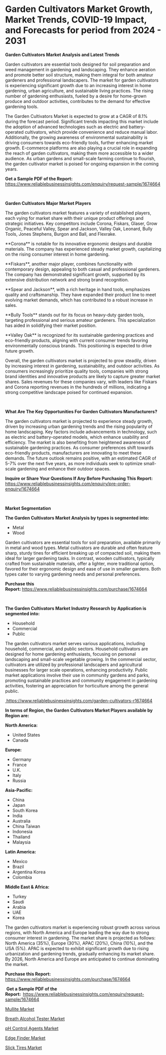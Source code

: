 <p><h1>Garden Cultivators Market Growth, Market Trends, COVID-19 Impact, and Forecasts for period from 2024 - 2031</h1></p><p><strong>Garden Cultivators Market Analysis and Latest Trends</strong></p>
<p><p>Garden cultivators are essential tools designed for soil preparation and weed management in gardening and landscaping. They enhance aeration and promote better soil structure, making them integral for both amateur gardeners and professional landscapers. The market for garden cultivators is experiencing significant growth due to an increasing interest in home gardening, urban agriculture, and sustainable living practices. The rising number of gardening enthusiasts, fueled by a desire for home-grown produce and outdoor activities, contributes to the demand for effective gardening tools.</p><p>The Garden Cultivators Market is expected to grow at a CAGR of 8.1% during the forecast period. Significant trends impacting this market include the adoption of advanced technologies such as electric and battery-operated cultivators, which provide convenience and reduce manual labor. Additionally, the growing awareness of environmental sustainability is driving consumers towards eco-friendly tools, further enhancing market growth. E-commerce platforms are also playing a crucial role in expanding the reach of garden cultivators, making them more accessible to a wider audience. As urban gardens and small-scale farming continue to flourish, the garden cultivator market is poised for ongoing expansion in the coming years.</p></p>
<p><strong>Get a Sample PDF of the Report:&nbsp;</strong> <a href="https://www.reliablebusinessinsights.com/enquiry/request-sample/1674664?utm_campaign=39&utm_medium=2&utm_source=Github&utm_content=ia&utm_term=19102024&utm_id=garden-cultivators">https://www.reliablebusinessinsights.com/enquiry/request-sample/1674664</a></p>
<p>&nbsp;</p>
<p><strong>Garden Cultivators Major Market Players</strong></p>
<p><p>The garden cultivators market features a variety of established players, each vying for market share with their unique product offerings and strategic initiatives. Key competitors include Corona, Fiskars, Glaser, Grow Organic, Peaceful Valley, Spear and Jackson, Valley Oak, Leonard, Bully Tools, Jones Stephens, Burgon and Ball, and Flexrake.</p><p>**Corona** is notable for its innovative ergonomic designs and durable materials. The company has experienced steady market growth, capitalizing on the rising consumer interest in home gardening. </p><p>**Fiskars**, another major player, combines functionality with contemporary design, appealing to both casual and professional gardeners. The company has demonstrated significant growth, supported by its extensive distribution network and strong brand recognition.</p><p>**Spear and Jackson**, with a rich heritage in hand tools, emphasizes quality and craftsmanship. They have expanded their product line to meet evolving market demands, which has contributed to a robust increase in sales.</p><p>**Bully Tools** stands out for its focus on heavy-duty garden tools, targeting professional and serious amateur gardeners. This specialization has aided in solidifying their market position.</p><p>**Valley Oak** is recognized for its sustainable gardening practices and eco-friendly products, aligning with current consumer trends favoring environmentally conscious brands. This positioning is expected to drive future growth.</p><p>Overall, the garden cultivators market is projected to grow steadily, driven by increasing interest in gardening, sustainability, and outdoor activities. As consumers increasingly prioritize quality tools, companies with strong brand identities and innovative products are likely to capture greater market shares. Sales revenues for these companies vary, with leaders like Fiskars and Corona reporting revenues in the hundreds of millions, indicating a strong competitive landscape poised for continued expansion.</p></p>
<p>&nbsp;</p>
<p><strong>What Are The Key Opportunities For Garden Cultivators Manufacturers?</strong></p>
<p><p>The garden cultivators market is projected to experience steady growth, driven by increasing urban gardening trends and the rising popularity of home landscaping. Key factors include advancements in technology, such as electric and battery-operated models, which enhance usability and efficiency. The market is also benefiting from heightened awareness of sustainable gardening practices. As consumer preferences shift towards eco-friendly products, manufacturers are innovating to meet these demands. The future outlook remains positive, with an estimated CAGR of 5-7% over the next five years, as more individuals seek to optimize small-scale gardening and enhance their outdoor spaces.</p></p>
<p><strong>Inquire or Share Your Questions If Any Before Purchasing This Report:</strong> <a href="https://www.reliablebusinessinsights.com/enquiry/pre-order-enquiry/1674664?utm_campaign=39&utm_medium=2&utm_source=Github&utm_content=ia&utm_term=19102024&utm_id=garden-cultivators">https://www.reliablebusinessinsights.com/enquiry/pre-order-enquiry/1674664</a></p>
<p>&nbsp;</p>
<p><strong>Market Segmentation</strong></p>
<p><strong>The Garden Cultivators Market Analysis by types is segmented into:</strong></p>
<p><ul><li>Metal</li><li>Wood</li></ul></p>
<p><p>Garden cultivators are essential tools for soil preparation, available primarily in metal and wood types. Metal cultivators are durable and often feature sharp, sturdy tines for efficient breaking up of compacted soil, making them ideal for larger gardening tasks. In contrast, wooden cultivators, typically crafted from sustainable materials, offer a lighter, more traditional option, favored for their ergonomic design and ease of use in smaller gardens. Both types cater to varying gardening needs and personal preferences.</p></p>
<p><strong>Purchase this Report:&nbsp;</strong><a href="https://www.reliablebusinessinsights.com/purchase/1674664?utm_campaign=39&utm_medium=2&utm_source=Github&utm_content=ia&utm_term=19102024&utm_id=garden-cultivators">https://www.reliablebusinessinsights.com/purchase/1674664</a></p>
<p>&nbsp;</p>
<p><strong>The Garden Cultivators Market Industry Research by Application is segmented into:</strong></p>
<p><ul><li>Household</li><li>Commercial</li><li>Public</li></ul></p>
<p><p>The garden cultivators market serves various applications, including household, commercial, and public sectors. Household cultivators are designed for home gardening enthusiasts, focusing on personal landscaping and small-scale vegetable growing. In the commercial sector, cultivators are utilized by professional landscapers and agricultural businesses for larger scale operations, enhancing productivity. Public market applications involve their use in community gardens and parks, promoting sustainable practices and community engagement in gardening activities, fostering an appreciation for horticulture among the general public.</p></p>
<p><a href="https://www.reliablebusinessinsights.com/garden-cultivators-r1674664?utm_campaign=39&utm_medium=2&utm_source=Github&utm_content=ia&utm_term=19102024&utm_id=garden-cultivators">&nbsp;https://www.reliablebusinessinsights.com/garden-cultivators-r1674664</a></p>
<p><strong>In terms of Region, the Garden Cultivators Market Players available by Region are:</strong></p>
<p>
    <p> <strong> North America: </strong>
        <ul>
            <li>United States</li>
            <li>Canada</li>
        </ul>
        </p> 
    <p> <strong> Europe: </strong>
        <ul>
            <li>Germany</li>
            <li>France</li>
            <li>U.K.</li>
            <li>Italy</li>
            <li>Russia</li>
        </ul>
        </p> 
    <p> <strong> Asia-Pacific: </strong>
        <ul>
            <li>China</li>
            <li>Japan</li>
            <li>South Korea</li>
            <li>India</li>
            <li>Australia</li>
            <li>China Taiwan</li>
            <li>Indonesia</li>
            <li>Thailand</li>
            <li>Malaysia</li>
        </ul>
        </p> 
    <p> <strong> Latin America: </strong>
        <ul>
            <li>Mexico</li>
            <li>Brazil</li>
            <li>Argentina Korea</li>
            <li>Colombia</li>
        </ul>
        </p> 
    <p> <strong> Middle East & Africa: </strong>
        <ul>
            <li>Turkey</li>
            <li>Saudi</li>
            <li>Arabia</li>
            <li>UAE</li>
            <li>Korea</li>
        </ul>
    </p>
    </p>
<p><p>The garden cultivators market is experiencing robust growth across various regions, with North America and Europe leading the way due to strong consumer interest in gardening. The market share is projected as follows: North America (35%), Europe (30%), APAC (20%), China (10%), and the USA (5%). APAC is expected to exhibit significant growth due to rising urbanization and gardening trends, gradually enhancing its market share. By 2026, North America and Europe are anticipated to continue dominating the market.</p></p>
<p><strong>Purchase this Report: </strong><a href="https://www.reliablebusinessinsights.com/purchase/1674664?utm_campaign=39&utm_medium=2&utm_source=Github&utm_content=ia&utm_term=19102024&utm_id=garden-cultivators">https://www.reliablebusinessinsights.com/purchase/1674664</a></p>
<p>&nbsp;<strong>Get a Sample PDF of the Report:&nbsp;&nbsp;</strong><a href="https://www.reliablebusinessinsights.com/enquiry/request-sample/1674664?utm_campaign=39&utm_medium=2&utm_source=Github&utm_content=ia&utm_term=19102024&utm_id=garden-cultivators">https://www.reliablebusinessinsights.com/enquiry/request-sample/1674664</a></p>
<p><strong></strong></p>
<p><p><a href="https://github.com/elseludvikoh/Market-Research-Report-List-1/blob/main/mullite-market.md?utm_campaign=39&utm_medium=2&utm_source=Github&utm_content=ia&utm_term=19102024&utm_id=garden-cultivators">Mullite Market</a></p><p><a href="https://issuu.com/reportprime-2/docs/breath-alcohol-tester-market-size-2_8550d036bfcb36?utm_campaign=39&utm_medium=2&utm_source=Github&utm_content=ia&utm_term=19102024&utm_id=garden-cultivators">Breath Alcohol Tester Market</a></p><p><a href="https://www.linkedin.com/pulse/ph-control-agents-market-trends-growth-outlook-2024-2031-dmgkc?utm_campaign=39&utm_medium=2&utm_source=Github&utm_content=ia&utm_term=19102024&utm_id=garden-cultivators">pH Control Agents Market</a></p><p><a href="https://issuu.com/reportprime-2/docs/edge-finder-market-size-2030.pptx_996af1c5e61d8c?utm_campaign=39&utm_medium=2&utm_source=Github&utm_content=ia&utm_term=19102024&utm_id=garden-cultivators">Edge Finder Market</a></p><p><a href="https://github.com/ibbiechinotit/Market-Research-Report-List-1/blob/main/slick-tires-market.md?utm_campaign=39&utm_medium=2&utm_source=Github&utm_content=ia&utm_term=19102024&utm_id=garden-cultivators">Slick Tires Market</a></p></p>